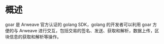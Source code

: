 # 概述
goar 是 Arweave 官方认证的 golang SDK，golang 的开发者可以利用 goar 方便的与 Arweave 进行交互，包括交易的签名、发送、获取和解析，数据上传，区块信息的获取和解析等操作。